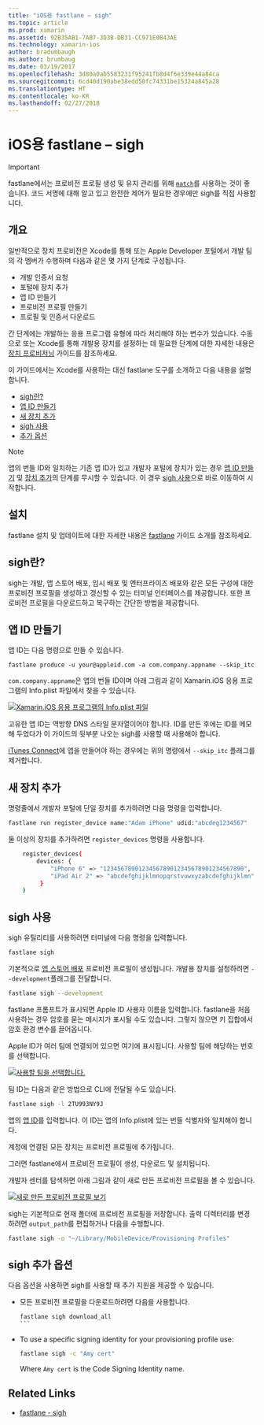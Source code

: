 ```yaml
---
title: "iOS용 fastlane – sigh"
ms.topic: article
ms.prod: xamarin
ms.assetid: 92B35AB1-7AB7-3D3B-DB31-CC971E0B43AE
ms.technology: xamarin-ios
author: bradumbaugh
ms.author: brumbaug
ms.date: 03/19/2017
ms.openlocfilehash: 3d80a0ab5583231f95241fb8d4f6e339e44a84ca
ms.sourcegitcommit: 6cd40d190abe38edd50fc74331be15324a845a28
ms.translationtype: HT
ms.contentlocale: ko-KR
ms.lasthandoff: 02/27/2018
---
```

# <a name="fastlane-for-ios--sigh"></a>iOS용 fastlane – sigh

> [!IMPORTANT]
> fastlane에서는 프로비전 프로필 생성 및 유지 관리를 위해 [`match`](~/ios/deploy-test/provisioning/fastlane/match.md)를 사용하는 것이 좋습니다. 코드 서명에 대해 알고 있고 완전한 제어가 필요한 경우에만 sigh를 직접 사용합니다.

## <a name="overview"></a>개요

일반적으로 장치 프로비전은 Xcode를 통해 또는 Apple Developer 포털에서 개발 팀의 각 멤버가 수행하며 다음과 같은 몇 가지 단계로 구성됩니다.

- 개발 인증서 요청
- 포털에 장치 추가
- 앱 ID 만들기
- 프로비전 프로필 만들기
- 프로필 및 인증서 다운로드

간 단계에는 개발하는 응용 프로그램 유형에 따라 처리해야 하는 변수가 있습니다. 수동으로 또는 Xcode를 통해 개발용 장치를 설정하는 데 필요한 단계에 대한 자세한 내용은 [장치 프로비저닝](~/ios/get-started/installation/device-provisioning/index.md) 가이드를 참조하세요.

이 가이드에서는 Xcode를 사용하는 대신 fastlane 도구를 소개하고 다음 내용을 설명합니다.

- [sigh란?](#whatissigh)
- [앱 ID 만들기](#appid)
- [새 장치 추가](#newdevices)
- [sigh 사용](#using)
- [추가 옵션](#options)

> [!NOTE]
> 앱의 번들 ID와 일치하는 기존 앱 ID가 있고 개발자 포털에 장치가 있는 경우 [앱 ID 만들기](#appid) 및 [장치 추가](#newdevices)의 단계를 무시할 수 있습니다. 이 경우 [sigh 사용](#using)으로 바로 이동하여 시작합니다.

## <a name="installation"></a>설치

fastlane 설치 및 업데이트에 대한 자세한 내용은 [fastlane](~/ios/deploy-test/provisioning/fastlane/index.md#Installation) 가이드 소개를 참조하세요.

<a name="whatissigh" />

## <a name="what-is-sigh"></a>sigh란?

sigh는 개발, 앱 스토어 배포, 임시 배포 및 엔터프라이즈 배포와 같은 모든 구성에 대한 프로비전 프로필을 생성하고 갱신할 수 있는 터미널 인터페이스를 제공합니다. 또한 프로비전 프로필을 다운로드하고 복구하는 간단한 방법을 제공합니다.

<a name="appid" />

## <a name="creating-an-app-id"></a>앱 ID 만들기

앱 ID는 다음 명령으로 만들 수 있습니다.

    fastlane produce -u your@appleid.com -a com.company.appname --skip_itc

`com.company.appname`은 앱의 번들 ID이며 아래 그림과 같이 Xamarin.iOS 응용 프로그램의 Info.plist 파일에서 찾을 수 있습니다.

[ ![](sigh-images/fastlane-image5.png "Xamarin.iOS 응용 프로그램의 Info.plist 파일")](sigh-images/fastlane-image5.png)

고유한 앱 ID는 역방향 DNS 스타일 문자열이어야 합니다. ID를 만든 후에는 ID를 메모해 두었다가 이 가이드의 뒷부분 나오는 sigh를 사용할 때 사용해야 합니다.

[iTunes Connect](~/ios/deploy-test/app-distribution/app-store-distribution/itunesconnect.md)에 앱을 만들어야 하는 경우에는 위의 명령에서 `--skip_itc` 플래그를 제거합니다.

<a name="newdevices" />

## <a name="adding-new-devices"></a>새 장치 추가

명령줄에서 개발자 포털에 단일 장치를 추가하려면 다음 명령을 입력합니다.

```bash
fastlane run register_device name:"Adam iPhone" udid:"abcdeg1234567"
```

둘 이상의 장치를 추가하려면 `register_devices` 명령을 사용합니다.

```bash
    register_devices(
        devices: {
            "iPhone 6" => "1234567890123456789012345678901234567890",
            "iPad Air 2" => "abcdefghijklmnopqrstvuwxyzabcdefghijklmn"
         }
    )
```

<a name="using" />

## <a name="using-sigh"></a>sigh 사용

sigh 유틸리티를 사용하려면 터미널에 다음 명령을 입력합니다.

```bash
fastlane sigh
```

기본적으로 [앱 스토어 배포](~/ios/deploy-test/app-distribution/app-store-distribution/index.md) 프로비전 프로필이 생성됩니다. 개발용 장치를 설정하려면 `--development`플래그를 전달합니다.

```bash
fastlane sigh --development
```

fastlane 프롬프트가 표시되면 Apple ID 사용자 이름을 입력합니다. fastlane을 처음 사용하는 경우 암호를 묻는 메시지가 표시될 수도 있습니다. 그렇지 않으면 키 집합에서 암호 환경 변수를 끌어옵니다.

Apple ID가 여러 팀에 연결되어 있으면 여기에 표시됩니다. 사용할 팀에 해당하는 번호를 선택합니다.

[ ![](sigh-images/fastlane-image2.png "사용할 팀을 선택합니다.")](sigh-images/fastlane-image2.png)

팀 ID는 다음과 같은 방법으로 CLI에 전달될 수도 있습니다.

```bash
fastlane sigh -l 2TU993NY9J
```

앱의 [앱 ID](#appid)를 입력합니다. 이 ID는 앱의 Info.plist에 있는 번들 식별자와 일치해야 합니다.

계정에 연결된 모든 장치는 프로비전 프로필에 추가됩니다.

그러면 fastlane에서 프로비전 프로필이 생성, 다운로드 및 설치됩니다.

개발자 센터를 탐색하면 아래 그림과 같이 새로 만든 프로비전 프로필을 볼 수 있습니다.

[ ![](sigh-images/fastlane-image10.png "새로 만든 프로비전 프로필 보기")](sigh-images/fastlane-image10.png)

sigh는 기본적으로 현재 폴더에 프로비전 프로필을 저장합니다. 출력 디렉터리를 변경하려면 `output_path`를 편집하거나 다음을 수행합니다.

```bash
fastlane sigh -o "~/Library/MobileDevice/Provisioning Profiles"
```

<a name="options" />

## <a name="sigh-additional-options"></a>sigh 추가 옵션

다음 옵션을 사용하면 sigh를 사용할 때 추가 지원을 제공할 수 있습니다.

- 모든 프로비전 프로필을 다운로드하려면 다음을 사용합니다.

    ````bash
    fastlane sigh download_all
    ```

- To use a specific signing identity for your provisioning profile use:

    ```bash
    fastlane sigh -c "Amy cert"
    ```
    
    Where `Amy cert` is the Code Signing Identity name.


## Related Links

- [fastlane - sigh](https://github.com/fastlane/fastlane/tree/master/sigh#readme)
